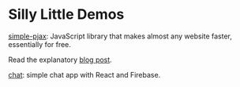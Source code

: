 # Silly Little Demos

[simple-pjax](https://mitranim.com/simple-pjax/): JavaScript library that makes almost any website faster, essentially for free.

Read the explanatory [blog post](/posts/cheating-for-performance-pjax).

[chat](https://mitranim.com/chat/): simple chat app with React and Firebase.
